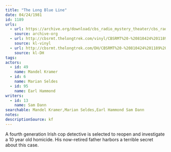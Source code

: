 ```yaml
---
title: "The Long Blue Line"
date: 04/24/1981
id: 1189
urls: 
  - url: https://archive.org/download/cbs_radio_mystery_theater/cbs_radio_mystery_theater-1151-1200.zip/cbs_radio_mystery_theater-1151-1200%2Fcbsrmt_1189_the_long_blue_line.mp3
    source: archive-org
  - url: http://cbsrmt.thelongtrek.com/vinyl/CBSRMT%20-%20810424%201189%20The%20Long%20Blue%20Line_afrts.mp3
    source: kl-vinyl
  - url: http://cbsrmt.thelongtrek.com/DH/CBSRMT%20-%20810424%201189%20The%20Long%20Blue%20Line_dh.mp3
    source: kl-DH
tags: 
actors:  
  - id: 49
    name: Mandel Kramer  
  - id: 6
    name: Marian Seldes  
  - id: 95
    name: Earl Hammond
writers:  
  - id: 13
    name: Sam Dann
searchable: Mandel Kramer,Marian Seldes,Earl Hammond Sam Dann
notes: 
descriptionSource: kf
---
```

A fourth generation Irish cop detective is selected to reopen and investigate a 10 year old homicide. His now-retired father harbors a terrible secret about this case.